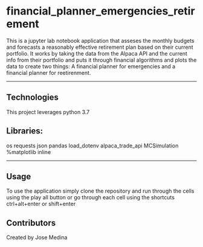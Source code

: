# financial_planner_emergencies_retirement

This is a jupyter lab notebook application that asseses the monthly budgets and forecasts a reasonably effective retirement plan based on their current portfolio. It works by taking the data from the Alpaca API and the current info from their portfolio and puts it through financial algorithms and plots the data to create two things: A financial planner for emergencies and a financial planner for reetirenment.

---

## Technologies

This project leverages python 3.7

## Libraries:

os
requests
json
pandas
load_dotenv
alpaca_trade_api
MCSimulation
%matplotlib inline

---

## Usage

To use the application simply clone the repository and run through the cells using the play all button or go through each cell using the shortcuts ctrl+alt+enter or shift+enter

## Contributors

Created by Jose Medina
